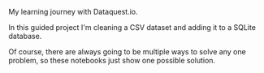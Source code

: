 My learning journey with Dataquest.io.

In this guided project I'm cleaning a CSV dataset and adding it to a SQLite database.

Of course, there are always going to be multiple ways to solve any one problem, so these notebooks just show one possible solution.